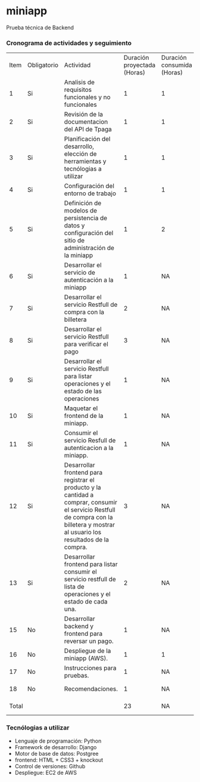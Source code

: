 # miniapp
Prueba técnica de Backend

<h3>Cronograma de actividades y seguimiento</h3>
<table>
  <tr>
    <td>Item</td>
    <td>Obligatorio</td>
    <td>Actividad</td>
    <td>Duración proyectada (Horas)</td>
    <td>Duración consumida (Horas)</td>
    <td>Estado </td>
  </tr>
   <tr>
    <td>1</td>
    <td>Si</td>
    <td>Analisis de requisitos funcionales y no funcionales</td>
    <td>1</td>
    <td>1</td>
    <td>Completada</td>
  </tr>
  <tr>
    <td>2</td>
    <td>Si</td>
    <td>Revisión de la documentacion del API de Tpaga</td>
    <td>1</td>
    <td>1</td>
    <td>Completada</td>
  </tr>
  <tr>
    <td>3</td>
    <td>Si</td>
    <td>Planificación del desarrollo, elección de herramientas y tecnólogias a utilizar</td>
    <td>1</td>
    <td>1</td>
    <td>Completada</td>
  </tr>
  <tr>
    <td>4</td>
    <td>Si</td>
    <td>Configuración del entorno de trabajo</td>
    <td>1</td>
    <td>1</td>
    <td>Completada</td>
  </tr>
  <tr>
    <td>5</td>
    <td>Si</td>
    <td>Definición de modelos de persistencia de datos y configuración del sitio de administración de la miniapp</td>
    <td>1</td>
    <td>2</td>
    <td>Completada</td>
  </tr>
    <tr>
    <td>6</td>
    <td>Si</td>
    <td>Desarrollar el servicio de autenticación a la miniapp</td>
    <td>1</td>
    <td>NA</td>
    <td>Por ejecutar</td>
  </tr>
  <tr>
    <td>7</td>
    <td>Si</td>
    <td>Desarrollar el servicio Restfull de compra con la billetera</td>
    <td>2</td>
    <td>NA</td>
    <td>Por ejecutar</td>
  </tr>
  <tr>
    <td>8</td>
    <td>Si</td>
    <td>Desarrollar el servicio Restfull para verificar el pago</td>
    <td>3</td>
    <td>NA</td>
    <td>Por ejecutar</td>
  </tr>
  <tr>
    <td>9</td>
    <td>Si</td>
    <td>Desarrollar el servicio Restfull para listar operaciones y el estado de las operaciones</td>
    <td>1</td>
    <td>NA</td>
    <td>Por ejecutar</td>
  </tr>
  <tr>
    <td>10</td>
    <td>Si</td>
    <td>Maquetar el frontend de la miniapp.</td>
    <td>1</td>
    <td>NA</td>
    <td>Por ejecutar</td>
  </tr> 
  <tr>
    <td>11</td>
    <td>Si</td>
    <td>Consumir el servicio Resfull de autenticacion a la miniapp.</td>
    <td>1</td>
    <td>NA</td>
    <td>Por ejecutar</td>
  </tr>

  <tr>
    <td>12</td>
    <td>Si</td>
    <td>Desarrollar frontend para registrar el producto y la cantidad a comprar, consumir el servicio Restfull de compra con la billetera y mostrar al usuario los resultados de la compra.</td>
    <td>3</td>
    <td>NA</td>
    <td>Por ejecutar</td>
  </tr>
  <tr>
    <td>13</td>
    <td>Si</td>
    <td>Desarrollar frontend para listar consumir el servicio restfull de lista de operaciones y el estado de cada una.</td>
    <td>2</td>
    <td>NA</td>
    <td>Por ejecutar</td>
  </tr>
  <tr>
    <td>15</td>
    <td>No</td>
    <td>Desarrollar backend y frontend para reversar un pago.</td>
    <td>1</td>
    <td>NA</td>
    <td>Por ejecutar</td>
  </tr>
  <tr>
    <td>16</td>
    <td>No</td>
    <td>Despliegue de la miniapp (AWS).</td>
    <td>1</td>
    <td>1</td>
    <td>Por ejecutar</td>
  </tr>
    <tr>
    <td>17</td>
    <td>No</td>
    <td>Instrucciones para pruebas.</td>
    <td>1</td>
    <td>NA</td>
    <td>Por ejecutar</td>
  </tr>
   <tr>
    <td>18</td>
    <td>No</td>
    <td>Recomendaciones.</td>
    <td>1</td>
    <td>NA</td>
    <td>Por ejecutar</td>
  </tr>
  <tr>
    <td colspan="3">Total</td>
    <td> 23 </td>
    <td> NA </td>
    <td> En ejecución </td>
  </tr>
</table>


<h3>Tecnólogias a utilizar</h3>
<ul>
  <li>Lenguaje de programación: Python</li>
  <li>Framework de desarrollo: Django</li>
  <li>Motor de base de datos: Postgree</li>
  <li>frontend: HTML + CSS3 + knockout</li>
  <li>Control de versiones: Github</li>
  <li>Despliegue: EC2 de AWS</li>
</ul>
